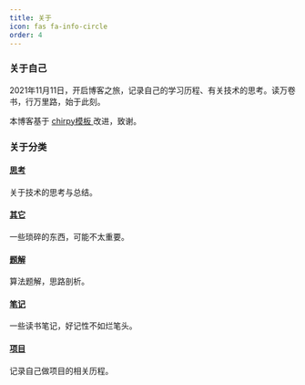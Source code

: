 ```yaml
---
title: 关于
icon: fas fa-info-circle
order: 4
---
```


### 关于自己

2021年11月11日，开启博客之旅，记录自己的学习历程、有关技术的思考。读万卷书，行万里路，始于此刻。

本博客基于 [chirpy模板 ](https://github.com/cotes2020/jekyll-theme-chirpy) 改进，致谢。

### 关于分类

#### [思考](/categories/思考/)

关于技术的思考与总结。

#### [其它](/categories/其它/)

一些琐碎的东西，可能不太重要。

#### [题解](/categories/题解/)

算法题解，思路剖析。

#### [笔记](/categories/笔记/)

一些读书笔记，好记性不如烂笔头。

#### [项目](/categories/项目/)

记录自己做项目的相关历程。

